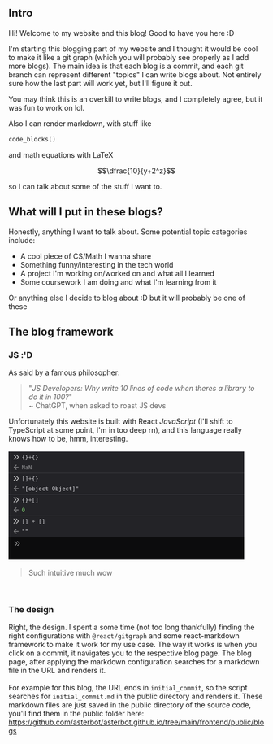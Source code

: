## Intro
Hi! Welcome to my website and this blog! Good to have you here :D

I'm starting this blogging part of my website and I thought it would be cool to make it like a git graph (which you will probably see properly as I add more blogs). The main idea is that each blog is a commit, and each git branch can represent different "topics" I can write blogs about. Not entirely sure how the last part will work yet, but I'll figure it out. 

You may think this is an overkill to write blogs, and I completely agree, but it was fun to work on lol.


Also I can render markdown, with stuff like 
```cpp
code_blocks()
```
and math equations with LaTeX
```math
\dfrac{10}{y+2^z}
```

so I can talk about some of the stuff I want to. 

## What will I put in these blogs?
Honestly, anything I want to talk about. Some potential topic categories include:
- A cool piece of CS/Math I wanna share
- Something funny/interesting in the tech world
- A project I'm working on/worked on and what all I learned
- Some coursework I am doing and what I'm learning from it

Or anything else I decide to blog about :D but it will probably be one of these


## The blog framework
### JS :'D
As said by a famous philosopher:
> "*JS Developers: Why write 10 lines of code when theres a library to do it in 100?*" \
> ~ ChatGPT, when asked to roast JS devs

Unfortunately this website is built with React *JavaScript* (I'll shift to TypeScript at some point, I'm in too deep rn), and this language really knows how to be, hmm, interesting. \
\
![](./blogs/images/image.png)
> Such intuitive much wow

<br/>

### The design

Right, the design. I spent a some time (not too long thankfully) finding the right configurations with `@react/gitgraph` and some react-markdown framework to make it work for my use case. The way it works is when you click on a commit, it navigates you to the respective blog page. The blog page, after applying the markdown configuration searches for a markdown file in the URL and renders it. \
\
For example for this blog, the URL ends in `initial_commit`, so the script searches for `initial_commit.md` in the public directory and renders it. These markdown files are just saved in the public directory of the source code, you'll find them in the public folder here:\
https://github.com/asterbot/asterbot.github.io/tree/main/frontend/public/blogs
